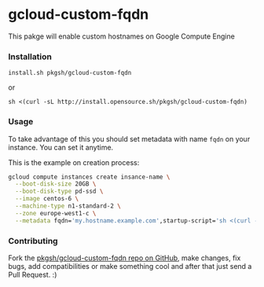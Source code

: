 # gcloud-custom-fqdn
This pakge will enable custom hostnames on Google Compute Engine

### Installation

```
install.sh pkgsh/gcloud-custom-fqdn
```
or

```
sh <(curl -sL http://install.opensource.sh/pkgsh/gcloud-custom-fqdn)
```

### Usage
To take advantage of this you should set metadata with name `fqdn` on your instance. You can set it anytime.

This is the example on creation process:
```sh
gcloud compute instances create insance-name \
  --boot-disk-size 20GB \
  --boot-disk-type pd-ssd \
  --image centos-6 \
  --machine-type n1-standard-2 \
  --zone europe-west1-c \
  --metadata fqdn='my.hostname.example.com',startup-script='sh <(curl -sL http://install.opensource.sh/pkgsh/gcloud-custom-fqdn)'
```

### Contributing
Fork the [pkgsh/gcloud-custom-fqdn repo on GitHub](https://github.com/pkgsh/gcloud-custom-fqdn), make changes, fix bugs, add compatibilities or make something cool and after that just send a Pull Request. :)
